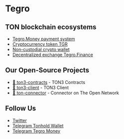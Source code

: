 Tegro
===========================

## TON blockchain ecosystems
- [Tegro.Money payment system](https://tegro.money)
- [Cryptocurrency token TGR](https://tegro.io)
- [Non-custodial crypto wallet](https://tonhold.com)
- [Decentralized exchange Tegro.Finance](https://tegro.finance)

## Our Open-Source Projects
- [🧨 ton3-contracts](https://github.com/TegroTON/ton3-contracts) - TON3 Contracts
- [🧨 ton3-client](https://github.com/TegroTON/ton3-client) - TON3 Client
- [🧨 ton-connector](https://github.com/TegroTON/Connector) - Connector on The Open Network

## Follow Us
- [Twitter](https://twitter.com/TegroTON)
- [Telegram Tonhold Wallet](https://t.me/TonExtension)
- [Telegram Tegro Money](https://t.me/Tegro_Money)
